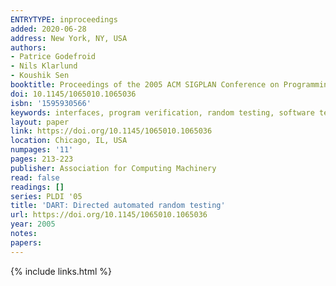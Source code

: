 ```yaml
---
ENTRYTYPE: inproceedings
added: 2020-06-28
address: New York, NY, USA
authors:
- Patrice Godefroid
- Nils Klarlund
- Koushik Sen
booktitle: Proceedings of the 2005 ACM SIGPLAN Conference on Programming Language Design and Implementation
doi: 10.1145/1065010.1065036
isbn: '1595930566'
keywords: interfaces, program verification, random testing, software testing, automated test generation
layout: paper
link: https://doi.org/10.1145/1065010.1065036
location: Chicago, IL, USA
numpages: '11'
pages: 213-223
publisher: Association for Computing Machinery
read: false
readings: []
series: PLDI '05
title: 'DART: Directed automated random testing'
url: https://doi.org/10.1145/1065010.1065036
year: 2005
notes:
papers:
---
```

{% include links.html %}
